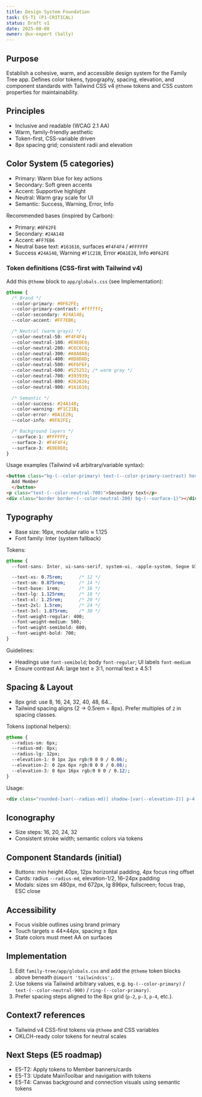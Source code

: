 ```yaml
---
title: Design System Foundation
task: E5-T1 (P1-CRITICAL)
status: Draft v1
date: 2025-08-08
owner: @ux-expert (Sally)
---
```


## Purpose
Establish a cohesive, warm, and accessible design system for the Family Tree app. Defines color tokens, typography, spacing, elevation, and component standards with Tailwind CSS v4 `@theme` tokens and CSS custom properties for maintainability.

## Principles
- Inclusive and readable (WCAG 2.1 AA)
- Warm, family-friendly aesthetic
- Token-first, CSS-variable driven
- 8px spacing grid; consistent radii and elevation

## Color System (5 categories)
- Primary: Warm blue for key actions
- Secondary: Soft green accents
- Accent: Supportive highlight
- Neutral: Warm gray scale for UI
- Semantic: Success, Warning, Error, Info

Recommended bases (inspired by Carbon):
- Primary: `#0F62FE`
- Secondary: `#24A148`
- Accent: `#FF7EB6`
- Neutral base text: `#161616`, surfaces `#F4F4F4` / `#FFFFFF`
- Success `#24A148`, Warning `#F1C21B`, Error `#DA1E28`, Info `#0F62FE`

### Token definitions (CSS-first with Tailwind v4)
Add this `@theme` block to `app/globals.css` (see Implementation):

```css
@theme {
  /* Brand */
  --color-primary: #0F62FE;
  --color-primary-contrast: #ffffff;
  --color-secondary: #24A148;
  --color-accent: #FF7EB6;

  /* Neutral (warm grays) */
  --color-neutral-50: #F4F4F4;
  --color-neutral-100: #E0E0E0;
  --color-neutral-200: #C6C6C6;
  --color-neutral-300: #A8A8A8;
  --color-neutral-400: #8D8D8D;
  --color-neutral-500: #6F6F6F;
  --color-neutral-600: #525252; /* warm gray */
  --color-neutral-700: #393939;
  --color-neutral-800: #262626;
  --color-neutral-900: #161616;

  /* Semantic */
  --color-success: #24A148;
  --color-warning: #F1C21B;
  --color-error: #DA1E28;
  --color-info: #0F62FE;

  /* Background layers */
  --surface-1: #FFFFFF;
  --surface-2: #F4F4F4;
  --surface-3: #E0E0E0;
}
```

Usage examples (Tailwind v4 arbitrary/variable syntax):
```html
<button class="bg-(--color-primary) text-(--color-primary-contrast) hover:bg-[color-mix(in_oklch,_var(--color-primary),_black_10%)] focus-visible:outline-2 focus-visible:outline-(--color-primary)">
  Add Member
  </button>
<p class="text-(--color-neutral-700)">Secondary text</p>
<div class="border border-(--color-neutral-200) bg-(--surface-1)"></div>
```

## Typography
- Base size: 16px, modular ratio ≈ 1.125
- Font family: Inter (system fallback)

Tokens:
```css
@theme {
  --font-sans: Inter, ui-sans-serif, system-ui, -apple-system, Segoe UI, Roboto, sans-serif;

  --text-xs: 0.75rem;      /* 12 */
  --text-sm: 0.875rem;     /* 14 */
  --text-base: 1rem;       /* 16 */
  --text-lg: 1.125rem;     /* 18 */
  --text-xl: 1.25rem;      /* 20 */
  --text-2xl: 1.5rem;      /* 24 */
  --text-3xl: 1.875rem;    /* 30 */
  --font-weight-regular: 400;
  --font-weight-medium: 500;
  --font-weight-semibold: 600;
  --font-weight-bold: 700;
}
```

Guidelines:
- Headings use `font-semibold`; body `font-regular`; UI labels `font-medium`
- Ensure contrast AA: large text ≥ 3:1, normal text ≥ 4.5:1

## Spacing & Layout
- 8px grid: use 8, 16, 24, 32, 40, 48, 64...
- Tailwind spacing aligns (2 → 0.5rem = 8px). Prefer multiples of `2` in spacing classes.

Tokens (optional helpers):
```css
@theme {
  --radius-sm: 6px;
  --radius-md: 8px;
  --radius-lg: 12px;
  --elevation-1: 0 1px 2px rgb(0 0 0 / 0.06);
  --elevation-2: 0 2px 6px rgb(0 0 0 / 0.08);
  --elevation-3: 0 6px 16px rgb(0 0 0 / 0.12);
}
```

Usage:
```html
<div class="rounded-[var(--radius-md)] shadow-[var(--elevation-2)] p-4 sm:p-6"></div>
```

## Iconography
- Size steps: 16, 20, 24, 32
- Consistent stroke width; semantic colors via tokens

## Component Standards (initial)
- Buttons: min height 40px, 12px horizontal padding, 4px focus ring offset
- Cards: radius `--radius-md`, elevation-1/2, 16–24px padding
- Modals: sizes sm 480px, md 672px, lg 896px, fullscreen; focus trap, ESC close

## Accessibility
- Focus visible outlines using brand primary
- Touch targets ≥ 44×44px, spacing ≥ 8px
- State colors must meet AA on surfaces

## Implementation
1) Edit `family-tree/app/globals.css` and add the `@theme` token blocks above beneath `@import 'tailwindcss';`.
2) Use tokens via Tailwind arbitrary values, e.g. `bg-(--color-primary)` / `text-(--color-neutral-900)` / `ring-(--color-primary)`.
3) Prefer spacing steps aligned to the 8px grid (`p-2`, `p-3`, `p-4`, etc.).

## Context7 references
- Tailwind v4 CSS-first tokens via `@theme` and CSS variables
- OKLCH-ready color tokens for neutral scales

## Next Steps (E5 roadmap)
- E5-T2: Apply tokens to Member banners/cards
- E5-T3: Update MainToolbar and navigation with tokens
- E5-T4: Canvas background and connection visuals using semantic tokens


